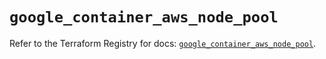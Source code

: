 # `google_container_aws_node_pool`

Refer to the Terraform Registry for docs: [`google_container_aws_node_pool`](https://registry.terraform.io/providers/hashicorp/google/6.45.0/docs/resources/container_aws_node_pool).
